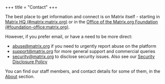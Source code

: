 +++
title = "Contact"
+++

The best place to get information and connect is on Matrix itself - starting in
[Matrix HQ (#matrix:matrix.org)](https://matrix.to/#/#matrix:matrix.org) or in the [Office of the Matrix.org Foundation (#foundation-office:matrix.org)](https://matrix.to/#/#foundation-office:matrix.org).

However, if you prefer email, or have a need to be more direct:

- [abuse@matrix.org](mailto:abuse@matrix.org) if you need to urgently report
  abuse on the platform
- [support@matrix.org](mailto:support@matrix.org) for more general support and
  commercial queries
- [security@matrix.org](mailto:security@matrix.org) to disclose security issues.
  Also see our [Security Disclosure Policy](/security-disclosure-policy/)

You can find our staff members, and contact details for some of them, in the [About](/about/) section.